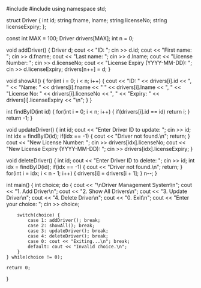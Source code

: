 #include <iostream>
#include <string>
using namespace std;

struct Driver {
    int id;
    string fname, lname;
    string licenseNo;
    string licenseExpiry;
};

const int MAX = 100;
Driver drivers[MAX];
int n = 0;

void addDriver() {
    Driver d;
    cout << "ID: "; cin >> d.id;
    cout << "First name: "; cin >> d.fname;
    cout << "Last name: "; cin >> d.lname;
    cout << "License Number: "; cin >> d.licenseNo;
    cout << "License Expiry (YYYY-MM-DD): "; cin >> d.licenseExpiry;
    drivers[n++] = d;
}

void showAll() {
    for(int i = 0; i < n; i++) {
        cout << "ID: " << drivers[i].id << ", "
             << "Name: " << drivers[i].fname << " " << drivers[i].lname << ", "
             << "License No: " << drivers[i].licenseNo << ", "
             << "Expiry: " << drivers[i].licenseExpiry << "\n";
    }
}

int findByID(int id) {
    for(int i = 0; i < n; i++) {
        if(drivers[i].id == id) return i;
    }
    return -1;
}

void updateDriver() {
    int id;
    cout << "Enter Driver ID to update: ";
    cin >> id;
    int idx = findByID(id);
    if(idx == -1) {
        cout << "Driver not found.\n";
        return;
    }
    cout << "New License Number: ";
    cin >> drivers[idx].licenseNo;
    cout << "New License Expiry (YYYY-MM-DD): ";
    cin >> drivers[idx].licenseExpiry;
}

void deleteDriver() {
    int id;
    cout << "Enter Driver ID to delete: ";
    cin >> id;
    int idx = findByID(id);
    if(idx == -1) {
        cout << "Driver not found.\n";
        return;
    }
    for(int i = idx; i < n - 1; i++) {
        drivers[i] = drivers[i + 1];
    }
    n--;
}

int main() {
    int choice;
    do {
        cout << "\nDriver Management System\n";
        cout << "1. Add Driver\n";
        cout << "2. Show All Drivers\n";
        cout << "3. Update Driver\n";
        cout << "4. Delete Driver\n";
        cout << "0. Exit\n";
        cout << "Enter your choice: ";
        cin >> choice;

        switch(choice) {
            case 1: addDriver(); break;
            case 2: showAll(); break;
            case 3: updateDriver(); break;
            case 4: deleteDriver(); break;
            case 0: cout << "Exiting...\n"; break;
            default: cout << "Invalid choice.\n";
        }
    } while(choice != 0);

    return 0;
}
